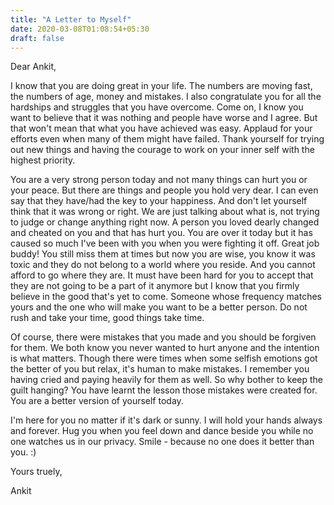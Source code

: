 ```yaml
---
title: "A Letter to Myself"
date: 2020-03-08T01:08:54+05:30
draft: false
---
```


Dear Ankit,

I know that you are doing great in your life. The numbers are moving fast, the numbers of age, money and mistakes. I also congratulate you for all the hardships and struggles that you have overcome. Come on, I know you want to believe that it was nothing and people have worse and I agree. But that won't mean that what you have achieved was easy. Applaud for your efforts even when many of them might have failed. Thank yourself for trying out new things and having the courage to work on your inner self with the highest priority.

You are a very strong person today and not many things can hurt you or your peace. But there are things and people you hold very dear. I can even say that they have/had the key to your happiness. And don't let yourself think that it was wrong or right. We are just talking about what is, not trying to judge or change anything right now. A person you loved dearly changed and cheated on you and that has hurt you. You are over it today but it has caused so much I've been with you when you were fighting it off. Great job buddy! You still miss them at times but now you are wise, you know it was toxic and they do not belong to a world where you reside. And you cannot afford to go where they are. It must have been hard for you to accept that they are not going to be a part of it anymore but I know that you firmly believe in the good that's yet to come. Someone whose frequency matches yours and the one who will make you want to be a better person. Do not rush and take your time, good things take time.

Of course, there were mistakes that you made and you should be forgiven for them. We both know you never wanted to hurt anyone and the intention is what matters. Though there were times when some selfish emotions got the better of you but relax, it's human to make mistakes. I remember you having cried and paying heavily for them as well. So why bother to keep the guilt hanging? You have learnt the lesson those mistakes were created for. You are a better version of yourself today.

I'm here for you no matter if it's dark or sunny. I will hold your hands always and forever. Hug you when you feel down and dance beside you while no one watches us in our privacy. Smile - because no one does it better than you. :)

Yours truely,

Ankit
